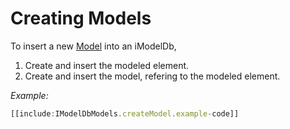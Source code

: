 # Creating Models

To insert a new [Model]($backend) into an iModelDb,
1. Create and insert the modeled element.
1. Create and insert the model, refering to the modeled element.

*Example:*
``` ts
[[include:IModelDbModels.createModel.example-code]]
```
